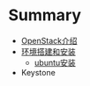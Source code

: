 # Summary

* [OpenStack介绍](README.md)
* [环境搭建和安装](chapter1/README.md)
   * [ubuntu安装](chapter1/ubuntu_install.md)
* Keystone

